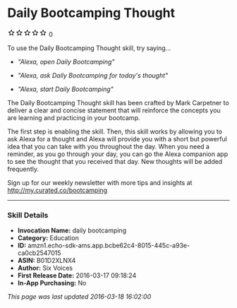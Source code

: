 # Daily Bootcamping Thought
![0 stars](../../../images/ic_star_border_black_18dp_1x.png)![0 stars](../../../images/ic_star_border_black_18dp_1x.png)![0 stars](../../../images/ic_star_border_black_18dp_1x.png)![0 stars](../../../images/ic_star_border_black_18dp_1x.png)![0 stars](../../../images/ic_star_border_black_18dp_1x.png) 0

To use the Daily Bootcamping Thought skill, try saying...

* *"Alexa, open Daily Bootcamping"*

* *"Alexa, ask Daily Bootcamping for today's thought"*

* *"Alexa, start Daily Bootcamping"*

The Daily Bootcamping Thought skill has been crafted by Mark Carpetner to deliver a clear and concise statement that will reinforce the concepts you are learning and practicing in your bootcamp.

The first step is enabling the skill. Then, this skill works by allowing you to ask Alexa for a thought and Alexa will provide you with a short but powerful idea that you can take with you throughout the day. When you need a reminder, as you go through your day, you can go the Alexa companion app to see the thought that you received that day. New thoughts will be added frequently.

Sign up for our weekly newsletter with more tips and insights at http://my.curated.co/bootcamping

***

### Skill Details

* **Invocation Name:** daily bootcamping
* **Category:** Education
* **ID:** amzn1.echo-sdk-ams.app.bcbe62c4-8015-445c-a93e-ca0cb2547015
* **ASIN:** B01D2XLNX4
* **Author:** Six Voices
* **First Release Date:** 2016-03-17 09:18:24
* **In-App Purchasing:** No

*This page was last updated 2016-03-18 16:02:00*
